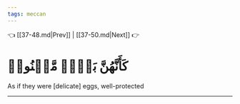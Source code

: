 ```yaml
---
tags: meccan
---
```


👈 [[37-48.md|Prev]] | [[37-50.md|Next]] 👉

# كَأَنَّهُنَّ بَيۡضٞ مَّكۡنُونٞ

As if they were [delicate] eggs, well-protected

---

